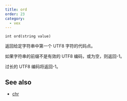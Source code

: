```yaml
---
title: ord
order: 23
category:
  - vex
---
```


`int ord(string value)`

返回给定字符串中第一个 UTF8 字符的代码点。

如果字符串的前缀不是有效的 UTF8 编码，或为空，则返回-1。

过长的 UTF8 编码将返回-1。

## See also

- [chr](chr.html)
